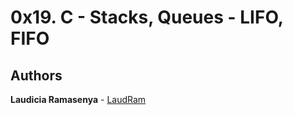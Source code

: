 # 0x19. C - Stacks, Queues - LIFO, FIFO

## Authors
**Laudicia Ramasenya** - [LaudRam](https://github.com/LaudRam)
